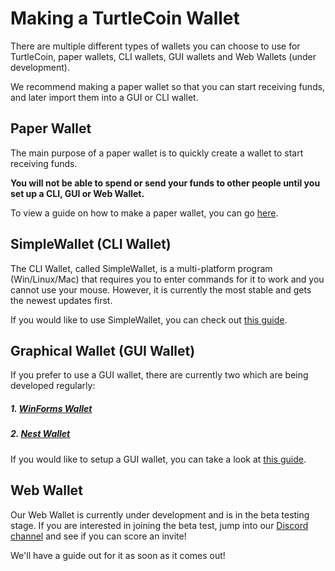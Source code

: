 # Making a TurtleCoin Wallet

There are multiple different types of wallets you can choose to use for TurtleCoin, paper wallets, CLI wallets, GUI wallets and Web Wallets (under development).

We recommend making a paper wallet so that you can start receiving funds, and later import them into a GUI or CLI wallet.

## Paper Wallet

The main purpose of a paper wallet is to quickly create a wallet to start receiving funds.

**You will not be able to spend or send your funds to other people until you set up a CLI, GUI or Web Wallet.**

To view a guide on how to make a paper wallet, you can go [here](Making-a-Paper-Wallet).

## SimpleWallet (CLI Wallet)

The CLI Wallet, called SimpleWallet, is a multi-platform program (Win/Linux/Mac) that requires you to enter commands for it to work and you cannot use your mouse. However, it is currently the most stable and gets the newest updates first.

If you would like to use SimpleWallet, you can check out [this guide](Using-Simplewallet).

## Graphical Wallet (GUI Wallet)

If you prefer to use a GUI wallet, there are currently two which are being developed regularly:

##### 1. [WinForms Wallet](https://github.com/turtlecoin/turtle-wallet-xamarin)

##### 2. [Nest Wallet](https://github.com/turtlecoin/turtle-wallet-go)

If you would like to setup a GUI wallet, you can take a look at [this guide](Making-a-GUI-Wallet).

## Web Wallet

Our Web Wallet is currently under development and is in the beta testing stage. If you are interested in joining the beta test, jump into our [Discord channel](http://chat.turtlecoin.lol) and see if you can score an invite!

We'll have a guide out for it as soon as it comes out!

